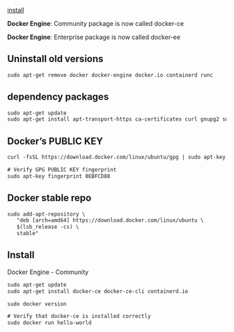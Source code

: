 [install](https://docs.docker.com/engine/install/ubuntu/)

**Docker Engine**: Community package is now called docker-ce

**Docker Engine**: Enterprise package is now called docker-ee


## Uninstall old versions
```txt
sudo apt-get remove docker docker-engine docker.io containerd runc
```


## dependency packages
```txt
sudo apt-get update
sudo apt-get install apt-transport-https ca-certificates curl gnupg2 software-properties-common
```


## Docker’s PUBLIC KEY
```txt
curl -fsSL https://download.docker.com/linux/ubuntu/gpg | sudo apt-key add -

# Verify GPG PUBLIC KEY fingerprint
sudo apt-key fingerprint 0EBFCD88
```


## Docker stable repo
```txt
sudo add-apt-repository \
   "deb [arch=amd64] https://download.docker.com/linux/ubuntu \
   $(lsb_release -cs) \
   stable"
```


## Install 
Docker Engine - Community
```txt
sudo apt-get update
sudo apt-get install docker-ce docker-ce-cli containerd.io

sudo docker version

# Verify that docker-ce is installed correctly
sudo docker run hello-world
```
